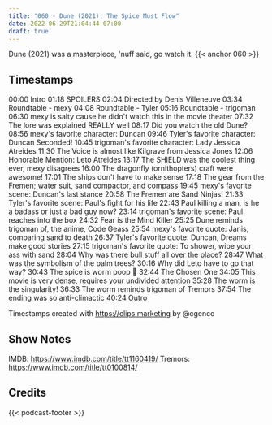```yaml
---
title: "060 - Dune (2021): The Spice Must Flow"
date: 2022-06-29T21:04:44-07:00
draft: true
---
```

Dune (2021) was a masterpiece, 'nuff said, go watch it.
{{< anchor 060 >}}
<!--more-->

## Timestamps
00:00 Intro
01:18 SPOILERS
02:04 Directed by Denis Villeneuve
03:34 Roundtable - mexy
04:08 Roundtable - Tyler
05:16 Roundtable - trigoman
06:30 mexy is salty cause he didn't watch this in the movie theater
07:32 The lore was explained REALLY well
08:17 Did you watch the old Dune?
08:56 mexy's favorite character: Duncan
09:46 Tyler's favorite character: Duncan Seconded!
10:45 trigoman's favorite character: Lady Jessica Atreides
11:30 The Voice is almost like Kilgrave from Jessica Jones
12:06 Honorable Mention: Leto Atreides
13:17 The SHIELD was the coolest thing ever, mexy disagrees
16:00 The dragonfly (ornithopters) craft were awesome!
17:01 The ships don't have to make sense
17:18 The gear from the Fremen; water suit, sand compactor, and compass
19:45 mexy's favorite scene: Duncan's last stance
20:58 The Fremen are Sand Ninjas!
21:33 Tyler's favorite scene: Paul's fight for his life
22:43 Paul killing a man, is he a badass or just a bad guy now?
23:14 trigoman's favorite scene: Paul reaches into the box
24:32 Fear is the Mind Killer
25:25 Dune reminds trigoman of, the anime, Code Geass
25:54 mexy's favorite quote: Janis, comparing sand to death
26:37 Tyler's favorite quote: Duncan, Dreams make good stories
27:15 trigoman's favorite quote: To shower, wipe your ass with sand
28:04 Why was there bull stuff all over the place?
28:47 What was the symbolism of the palm trees?
30:16 Why did Leto have to go that way?
30:43 The spice is worm poop 💩
32:44 The Chosen One
34:05 This movie is very dense, requires your undivided attention
35:28 The worm is the singularity!
36:33 The worm reminds trigoman of Tremors
37:54 The ending was so anti-climactic
40:24 Outro

Timestamps created with https://clips.marketing by @cgenco

## Show Notes
IMDB: https://www.imdb.com/title/tt1160419/
Tremors: https://www.imdb.com/title/tt0100814/

## Credits
{{< podcast-footer >}}
